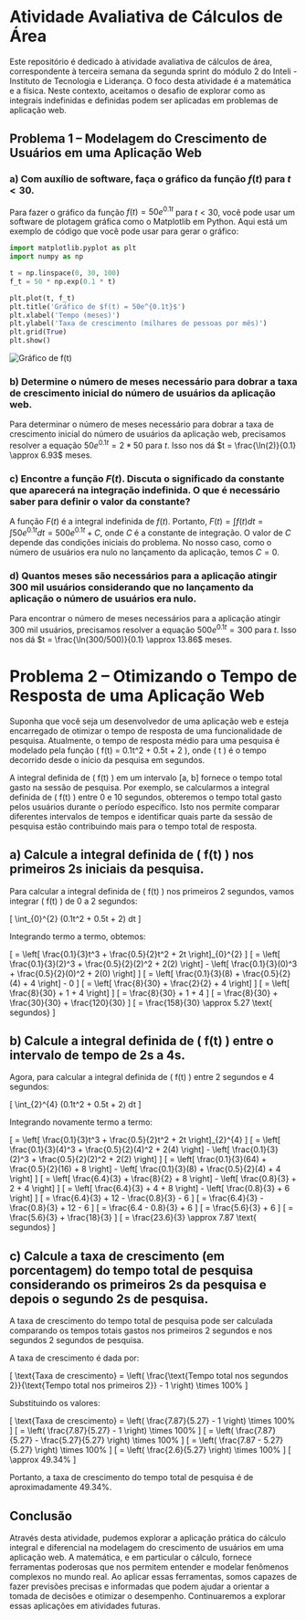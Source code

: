 # Atividade Avaliativa de Cálculos de Área

Este repositório é dedicado à atividade avaliativa de cálculos de área, correspondente à terceira semana da segunda sprint do módulo 2 do Inteli - Instituto de Tecnologia e Liderança. O foco desta atividade é a matemática e a física. Neste contexto, aceitamos o desafio de explorar como as integrais indefinidas e definidas podem ser aplicadas em problemas de aplicação web.

## Problema 1 – Modelagem do Crescimento de Usuários em uma Aplicação Web

### a) Com auxílio de software, faça o gráfico da função $f(t)$ para $t<30$.

Para fazer o gráfico da função $f(t) = 50e^{0.1t}$ para $t < 30$, você pode usar um software de plotagem gráfica como o Matplotlib em Python. Aqui está um exemplo de código que você pode usar para gerar o gráfico:

```python
import matplotlib.pyplot as plt
import numpy as np

t = np.linspace(0, 30, 100)
f_t = 50 * np.exp(0.1 * t)

plt.plot(t, f_t)
plt.title('Gráfico de $f(t) = 50e^{0.1t}$')
plt.xlabel('Tempo (meses)')
plt.ylabel('Taxa de crescimento (milhares de pessoas por mês)')
plt.grid(True)
plt.show()
```

![Gráfico de f(t)](graph.png)

### b) Determine o número de meses necessário para dobrar a taxa de crescimento inicial do número de usuários da aplicação web.

Para determinar o número de meses necessário para dobrar a taxa de crescimento inicial do número de usuários da aplicação web, precisamos resolver a equação $50e^{0.1t} = 2 * 50$ para $t$. Isso nos dá $t = \frac{\ln(2)}{0.1} \approx 6.93$ meses.

### c) Encontre a função $F(t)$. Discuta o significado da constante que aparecerá na integração indefinida. O que é necessário saber para definir o valor da constante?

A função $F(t)$ é a integral indefinida de $f(t)$. Portanto, $F(t) = \int f(t) dt = \int 50e^{0.1t} dt = 500e^{0.1t} + C$, onde $C$ é a constante de integração. O valor de $C$ depende das condições iniciais do problema. No nosso caso, como o número de usuários era nulo no lançamento da aplicação, temos $C = 0$.

### d) Quantos meses são necessários para a aplicação atingir 300 mil usuários considerando que no lançamento da aplicação o número de usuários era nulo.

Para encontrar o número de meses necessários para a aplicação atingir 300 mil usuários, precisamos resolver a equação $500e^{0.1t} = 300$ para $t$. Isso nos dá $t = \frac{\ln(300/500)}{0.1} \approx 13.86$ meses.

# Problema 2 – Otimizando o Tempo de Resposta de uma Aplicação Web

Suponha que você seja um desenvolvedor de uma aplicação web e esteja encarregado de otimizar o tempo de resposta de uma funcionalidade de pesquisa. Atualmente, o tempo de resposta médio para uma pesquisa é modelado pela função \( f(t) = 0.1t^2 + 0.5t + 2 \), onde \( t \) é o tempo decorrido desde o início da pesquisa em segundos.

A integral definida de \( f(t) \) em um intervalo [a, b] fornece o tempo total gasto na sessão de pesquisa. Por exemplo, se calcularmos a integral definida de \( f(t) \) entre 0 e 10 segundos, obteremos o tempo total gasto pelos usuários durante o período específico. Isto nos permite comparar diferentes intervalos de tempos e identificar quais parte da sessão de pesquisa estão contribuindo mais para o tempo total de resposta.

## a) Calcule a integral definida de \( f(t) \) nos primeiros 2s iniciais da pesquisa.

Para calcular a integral definida de \( f(t) \) nos primeiros 2 segundos, vamos integrar \( f(t) \) de 0 a 2 segundos:

\[
\int_{0}^{2} (0.1t^2 + 0.5t + 2) dt
\]

Integrando termo a termo, obtemos:

\[
= \left[ \frac{0.1}{3}t^3 + \frac{0.5}{2}t^2 + 2t \right]_{0}^{2}
\]
\[
= \left[ \frac{0.1}{3}(2)^3 + \frac{0.5}{2}(2)^2 + 2(2) \right] - \left[ \frac{0.1}{3}(0)^3 + \frac{0.5}{2}(0)^2 + 2(0) \right]
\]
\[
= \left[ \frac{0.1}{3}(8) + \frac{0.5}{2}(4) + 4 \right] - 0
\]
\[
= \left[ \frac{8}{30} + \frac{2}{2} + 4 \right]
\]
\[
= \left[ \frac{8}{30} + 1 + 4 \right]
\]
\[
= \frac{8}{30} + 1 + 4
\]
\[
= \frac{8}{30} + \frac{30}{30} + \frac{120}{30}
\]
\[
= \frac{158}{30} \approx 5.27 \text{ segundos}
\]

## b) Calcule a integral definida de \( f(t) \) entre o intervalo de tempo de 2s a 4s.

Agora, para calcular a integral definida de \( f(t) \) entre 2 segundos e 4 segundos:

\[
\int_{2}^{4} (0.1t^2 + 0.5t + 2) dt
\]

Integrando novamente termo a termo:

\[
= \left[ \frac{0.1}{3}t^3 + \frac{0.5}{2}t^2 + 2t \right]_{2}^{4}
\]
\[
= \left[ \frac{0.1}{3}(4)^3 + \frac{0.5}{2}(4)^2 + 2(4) \right] - \left[ \frac{0.1}{3}(2)^3 + \frac{0.5}{2}(2)^2 + 2(2) \right]
\]
\[
= \left[ \frac{0.1}{3}(64) + \frac{0.5}{2}(16) + 8 \right] - \left[ \frac{0.1}{3}(8) + \frac{0.5}{2}(4) + 4 \right]
\]
\[
= \left[ \frac{6.4}{3} + \frac{8}{2} + 8 \right] - \left[ \frac{0.8}{3} + 2 + 4 \right]
\]
\[
= \left[ \frac{6.4}{3} + 4 + 8 \right] - \left[ \frac{0.8}{3} + 6 \right]
\]
\[
= \frac{6.4}{3} + 12 - \frac{0.8}{3} - 6
\]
\[
= \frac{6.4}{3} - \frac{0.8}{3} + 12 - 6
\]
\[
= \frac{6.4 - 0.8}{3} + 6
\]
\[
= \frac{5.6}{3} + 6
\]
\[
= \frac{5.6}{3} + \frac{18}{3}
\]
\[
= \frac{23.6}{3} \approx 7.87 \text{ segundos}
\]

## c) Calcule a taxa de crescimento (em porcentagem) do tempo total de pesquisa considerando os primeiros 2s da pesquisa e depois o segundo 2s de pesquisa.

A taxa de crescimento do tempo total de pesquisa pode ser calculada comparando os tempos totais gastos nos primeiros 2 segundos e nos segundos 2 segundos de pesquisa. 

A taxa de crescimento é dada por:

\[
\text{Taxa de crescimento} = \left( \frac{\text{Tempo total nos segundos 2}}{\text{Tempo total nos primeiros 2}} - 1 \right) \times 100\%
\]

Substituindo os valores:

\[
\text{Taxa de crescimento} = \left( \frac{7.87}{5.27} - 1 \right) \times 100\%
\]
\[
= \left( \frac{7.87}{5.27} - 1 \right) \times 100\%
\]
\[
= \left( \frac{7.87}{5.27} - \frac{5.27}{5.27} \right) \times 100\%
\]
\[
= \left( \frac{7.87 - 5.27}{5.27} \right) \times 100\%
\]
\[
= \left( \frac{2.6}{5.27} \right) \times 100\%
\]
\[
\approx 49.34\%
\]

Portanto, a taxa de crescimento do tempo total de pesquisa é de aproximadamente 49.34%.

## Conclusão

Através desta atividade, pudemos explorar a aplicação prática do cálculo integral e diferencial na modelagem do crescimento de usuários em uma aplicação web. A matemática, e em particular o cálculo, fornece ferramentas poderosas que nos permitem entender e modelar fenômenos complexos no mundo real. Ao aplicar essas ferramentas, somos capazes de fazer previsões precisas e informadas que podem ajudar a orientar a tomada de decisões e otimizar o desempenho. Continuaremos a explorar essas aplicações em atividades futuras.
